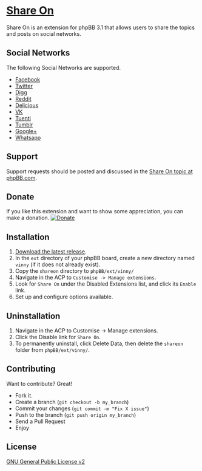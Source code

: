 [Share On](http://www.phpbb.com/customise/db/mod/share_on/)
=============

Share On is an extension for phpBB 3.1 that allows users to share the topics and posts on social networks.


Social Networks
-------
The following Social Networks are supported.
* [Facebook](https://www.facebook.com/)
* [Twitter](http://twitter.com/)
* [Digg](http://digg.com/)
* [Reddit](http://www.reddit.com/)
* [Delicious](https://delicious.com/)
* [VK](http://vk.com/)
* [Tuenti](http://www.tuenti.com/)
* [Tumblr](https://www.tumblr.com/)
* [Google+](https://plus.google.com/)
* [Whatsapp](https://www.whatsapp.com/)


Support
------------
Support requests should be posted and discussed in the [Share On topic at phpBB.com](https://www.phpbb.com/customise/db/extension/shareon/support).


Donate
-------
 If you like this extension and want to show some appreciation, you can make a donation.
[![Donate](https://www.paypalobjects.com/en_US/i/btn/btn_donateCC_LG.gif)](https://www.paypal.com/cgi-bin/webscr?cmd=_s-xclick&hosted_button_id=JWB6R5RMVQTT8)


Installation
------------
1. [Download the latest release](https://github.com/vinny/Share-On/archive/extension.zip).
2. In the `ext` directory of your phpBB board, create a new directory named `vinny` (if it does not already exist).
3. Copy the `shareon` directory to `phpBB/ext/vinny/`
4. Navigate in the ACP to `Customise -> Manage extensions`.
5. Look for `Share On` under the Disabled Extensions list, and click its `Enable` link.
6. Set up and configure options available.

Uninstallation
------------
1. Navigate in the ACP to Customise -> Manage extensions.
2. Click the Disable link for `Share On`.
3. To permanently uninstall, click Delete Data, then delete the `shareon` folder from `phpBB/ext/vinny/`.


Contributing
------------
Want to contribute? Great!
* Fork it.
* Create a branch (`git checkout -b my_branch`)
* Commit your changes (`git commit -m "Fix X issue"`)
* Push to the branch (`git push origin my_branch`)
* Send a Pull Request
* Enjoy


License
------------
[GNU General Public License v2](http://opensource.org/licenses/GPL-2.0)